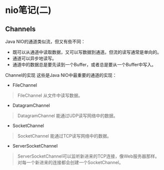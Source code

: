 # nio笔记(二)
## Channels

Java NIO的通道类似流，但又有些不同：

* 既可以从通道中读取数据，又可以写数据到通道。但流的读写通常是单向的。
* 通道可以异步地读写。
* 通道中的数据总是要先读到一个Buffer，或者总是要从一个Buffer中写入。

Channel的实现
这些是Java NIO中最重要的通道的实现：

* FileChannel
> FileChannel 从文件中读写数据。
* DatagramChannel
> DatagramChannel 能通过UDP读写网络中的数据。
* SocketChannel
> SocketChannel 能通过TCP读写网络中的数据。
* ServerSocketChannel
> ServerSocketChannel可以监听新进来的TCP连接，像Web服务器那样。对每一个新进来的连接都会创建一个SocketChannel。

```java

```